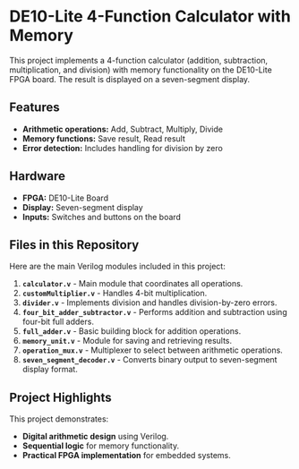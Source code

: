 # DE10-Lite 4-Function Calculator with Memory

This project implements a 4-function calculator (addition, subtraction, multiplication, and division) with memory functionality on the DE10-Lite FPGA board. The result is displayed on a seven-segment display.

## Features
- **Arithmetic operations:** Add, Subtract, Multiply, Divide
- **Memory functions:** Save result, Read result
- **Error detection:** Includes handling for division by zero

## Hardware
- **FPGA:** DE10-Lite Board
- **Display:** Seven-segment display
- **Inputs:** Switches and buttons on the board

## Files in this Repository
Here are the main Verilog modules included in this project:

1. **`calculator.v`** - Main module that coordinates all operations.
2. **`customMultiplier.v`** - Handles 4-bit multiplication.
3. **`divider.v`** - Implements division and handles division-by-zero errors.
4. **`four_bit_adder_subtractor.v`** - Performs addition and subtraction using four-bit full adders.
5. **`full_adder.v`** - Basic building block for addition operations.
6. **`memory_unit.v`** - Module for saving and retrieving results.
7. **`operation_mux.v`** - Multiplexer to select between arithmetic operations.
8. **`seven_segment_decoder.v`** - Converts binary output to seven-segment display format.

## Project Highlights
This project demonstrates:
- **Digital arithmetic design** using Verilog.
- **Sequential logic** for memory functionality.
- **Practical FPGA implementation** for embedded systems.
